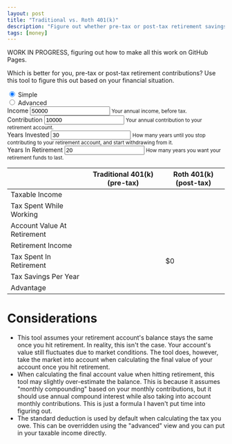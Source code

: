 ```yaml
---
layout: post
title: "Traditional vs. Roth 401(k)"
description: "Figure out whether pre-tax or post-tax retirement savings are better for you."
tags: [money]
---
```


<link rel="stylesheet" href="https://stackpath.bootstrapcdn.com/bootstrap/4.3.1/css/bootstrap.min.css" integrity="sha384-ggOyR0iXCbMQv3Xipma34MD+dH/1fQ784/j6cY/iJTQUOhcWr7x9JvoRxT2MZw1T" crossorigin="anonymous">

<style>
  .advanced {
    display: none;
  }
</style>

WORK IN PROGRESS, figuring out how to make all this work on GitHub Pages.

<p>Which is better for you, pre-tax or post-tax retirement contributions? Use this tool to figure this out based on your financial situation.</p>

<form>
  <div class="row text-right">
    <div class="col my-1">
      <div class="form-check form-check-inline">
        <input class="form-check-input" type="radio" name="formViewOptions" id="simpleForm" value="simpleForm" checked="checked">
        <label class="form-check-label" for="simpleForm">Simple</label>
      </div>
      <div class="form-check form-check-inline">
        <input class="form-check-input" type="radio" name="formViewOptions" id="advancedForm" value="advancedForm">
        <label class="form-check-label" for="advancedForm">Advanced</label>
      </div>
    </div>
  </div>
  <div class="row">
    <div class="col-xs-12 col-sm-6">
      <div class="form-group">
        <label for="income">Income</label>
        <input type="number" class="form-control" id="income" aria-describedby="incomeHelp" placeholder="50000" value="50000" min="0">
        <small id="incomeHelp">Your annual income, before tax.</small>
      </div>
    </div>
    <div class="col-xs-12 col-sm-6">
      <div class="form-group">
        <label for="contribution">Contribution</label>
        <input type="number" class="form-control" id="contribution" aria-describedby="contributionHelp" placeholder="10000" value="10000" min="0">
        <small id="contributionHelp">Your annual contribution to your retirement account.</small>
      </div>
    </div>
  </div>
  <div class="row">
    <div class="col-xs-12 col-sm-6">
      <div class="form-group">
        <label for="yearsInvested">Years Invested</label>
        <input type="number" class="form-control" id="yearsInvested" aria-describedby="yearsInvestedHelp" placeholder="30" value="30" min="0">
        <small id="yearsInvestedHelp">How many years until you stop contributing to your retirement account, and start withdrawing from it.</small>
      </div>
    </div>
    <div class="col-xs-12 col-sm-6">
      <div class="form-group">
        <label for="yearsInRetirement">Years In Retirement</label>
        <input type="number" class="form-control" id="yearsInRetirement" aria-describedby="yearsRetirementHelp" placeholder="20" value="20" min="0">
        <small id="yearsInRetirementHelp">How many years you want your retirement funds to last.</small>
      </div>
    </div>
    <div class="col-xs-12 col-sm-6 advanced">
      <div class="form-group">
        <label for="interestRate">Interest Rate</label>
        <input type="number" class="form-control" id="interestRate" aria-describedby="interestRateHelp" value="8" min="0">
        <small id="interestRateHelp">Annual appreciation rate of your retirement account.</small>
      </div>
    </div>
    <div class="col-xs-12 col-sm-6 advanced">
      <div class="form-group">
        <label for="taxableIncome">Taxable Income</label>
        <input type="number" class="form-control" id="taxableIncome" aria-describedby="taxableIncomeHelp" min="0">
        <small id="taxableIncomeHelp">Taxable income before pre-tax 401(k) contributions. Overrides "Income" above, in case you itemize deductions.</small>
      </div>
    </div>
  </div>
</form>

<!-- {% raw %} -->
<table class="table table-striped table-bordered table-hover">
  <thead>
    <tr>
      <th>
      <th>Traditional 401(k) (pre-tax)
      <th>Roth 401(k) (post-tax)
    </th>
  </thead>
  <tbody>
    <tr>
      <td>Taxable Income</td>
      <td id="preTaxTaxableIncome"></td>
      <td id="postTaxTaxableIncome"></td>
    </tr>
    <tr>
      <td>Tax Spent While Working</td>
      <td id="preTaxTaxSpentWorking"></td>
      <td id="postTaxTaxSpentWorking"></td>
    </tr>
    <tr>
      <td>Account Value At Retirement</td>
      <td class="account-value"></td>
      <td class="account-value"></td>
    </tr>
    <tr>
      <td>Retirement Income</td>
      <td class="retirement-income"></td>
      <td class="retirement-income"></td>
    </tr>
    <tr>
      <td>Tax Spent In Retirement</td>
      <td id="preTaxTaxSpentRetirement"></td>
      <td>$0</td>
    </tr>
    <tr>
      <td>Tax Savings Per Year</td>
      <td id="preTaxBenefit"></td>
      <td id="postTaxBenefit"></td>
    </tr>
    <tr>
      <td>Advantage</td>
      <td id="preTaxAdvantage"></td>
      <td id="postTaxAdvantage"></td>
    </tr>
  </tbody>
</table>
<!-- {% endraw %}) -->

<h1>Considerations</h1>

<ul>
  <li>This tool assumes your retirement account's balance stays the same once you hit retirement.
    In reality, this isn't the case. Your account's value still fluctuates due to market conditions.
    The tool does, however, take the market into account when calculating the final value of your account once you hit retirement.</li>
  <li>When calculating the final account value when hitting retirement, this tool may slightly over-estimate the balance.
    This is because it assumes "monthly compounding" based on your monthly contributions, but it should use annual compound interest while also taking into account monthly contributions.
    This is just a formula I haven't put time into figuring out.</li>
  <li>The standard deduction is used by default when calculating the tax you owe. This can be overridden using the "advanced" view and you can put in your taxable income directly.</li>
</ul>

<script
  src="https://code.jquery.com/jquery-3.3.1.min.js"
  integrity="sha256-FgpCb/KJQlLNfOu91ta32o/NMZxltwRo8QtmkMRdAu8="
  crossorigin="anonymous"></script>
<script type="text/javascript">
$(function() {
    $("form :input").change(updateForm);
    $("form :input:radio").change(toggleAdvanced);

    updateForm();

    function getDollarsLostToTax(taxableIncome) {
        // https://en.wikipedia.org/wiki/Progressive_tax#Computation
        // Uses 2018 brackets
        // Uses single filers

        // for 50,000 income, dollars lost to tax should be:
        //      .1 * 9525 + .12 * (38700-9525) + .22 * 1775
        //  =   952.5 + 3501 + 390.5
        //  =   4844
        
        // rate: max income for rate
        const brackets = {
            ".1": 9525,
            ".12": 38700,
            ".22": 82500,
            ".24": 157500,
            ".32": 200000,
            ".35": 500000
        };
        
        let total = 0;
        let incomeStillTaxable = taxableIncome;
        let lastBracketBoundary = 0;

        for (const rate of Object.keys(brackets)) {
            const bracketBoundary = brackets[rate];
            const maxTaxedAtBracket = bracketBoundary - lastBracketBoundary;
            const taxedForBracket = Math.min(incomeStillTaxable, maxTaxedAtBracket);

            total += taxedForBracket * parseFloat(rate);

            incomeStillTaxable -= maxTaxedAtBracket; 
            lastBracketBoundary = bracketBoundary;

            if (incomeStillTaxable <= 0) {
                break;
            }
        }
        
        return total;
    }
    
    function getAccountValue(m, i, n) {
        // Formula here: https://www.thecalculatorsite.com/articles/finance/compound-interest-formula.php
        // Agrees perfectly with investor.gov calculation, but not with other calculators such as interest.com
        // interest.com says compounded annually with deposits made monthly. I don't think this function matches that.
        // This function compounds either annually or monthly, with deposits made at the same time.
        // We should probably use annual compounding and this will underestimate the total balance.
        // P = M((1 + i/q)^(nq) - 1)(q/i)
        // P = principal after n years
        // M = deposit amount per period
        // i = annual interest rate
        // q = number of periods per year
        // n = number of years
        const q = 1;
        return m  * (Math.pow(1 + (i / q), n * q) - 1) * (q / i);
    }
    
    function getFormattedMoney(money) {
        if (money < 0) {
            money = 0;
        }

        return money.toLocaleString("en-US", { style: "currency", currency: "USD", minimumFractionDigits: 2 });
    }

    function toggleAdvanced() {
        $(".advanced").toggle(300);
    }

    function updateForm() {
        if (!$("form")[0].checkValidity()) {
            return;
        }

        // Required. These directly tie into the point we're making.
        let income = $("#income").val();
        let annualContribution = $("#contribution").val();
        let yearsInvested = $("#yearsInvested").val();

        // This will vary with tax law changes
        const standardDeduction = 12000;

        // Optional. These do influence the results, but we try to pick reasonable defaults.
        let yearsInRetirement = $("#yearsInRetirement").val();
        let interestRate = $("#interestRate").val() / 100;

        const postTaxTaxableIncome = +$("#taxableIncome").val() || income - standardDeduction;
        const preTaxTaxableIncome = postTaxTaxableIncome - annualContribution;

        $("#postTaxTaxableIncome").text(getFormattedMoney(postTaxTaxableIncome));
        $("#preTaxTaxableIncome").text(getFormattedMoney(preTaxTaxableIncome));

        let annualTaxSpentWithPreTax401k = getDollarsLostToTax(preTaxTaxableIncome, interestRate, yearsInvested);
        let annualTaxSpentWithPostTax401k = getDollarsLostToTax(postTaxTaxableIncome, interestRate, yearsInvested);

        $("#preTaxTaxSpentWorking").text(getFormattedMoney(annualTaxSpentWithPreTax401k));
        $("#postTaxTaxSpentWorking").text(getFormattedMoney(annualTaxSpentWithPostTax401k));
        
        let accountValue = getAccountValue(annualContribution, interestRate, yearsInvested);

        $(".account-value").text(getFormattedMoney(accountValue));

        let annualWithdrawPerYear = accountValue / yearsInRetirement;

        $(".retirement-income").text(getFormattedMoney(annualWithdrawPerYear));

        let annualTaxSpentInRetirementWithPreTax401k = getDollarsLostToTax(annualWithdrawPerYear - standardDeduction);

        $("#preTaxTaxSpentRetirement").text(getFormattedMoney(annualTaxSpentInRetirementWithPreTax401k));

        let annualTaxSavingsWithPreTax401k = annualTaxSpentWithPostTax401k - annualTaxSpentWithPreTax401k;
        let annualTaxSavingsWithPostTax401k = annualTaxSpentInRetirementWithPreTax401k;

        let postTaxAdvantage = annualTaxSavingsWithPostTax401k - annualTaxSavingsWithPreTax401k;

        if (postTaxAdvantage > 0) {
            $("#preTaxAdvantage").text("-");
            $("#postTaxAdvantage").text(getFormattedMoney(postTaxAdvantage));
        } else {
            $("#preTaxAdvantage").text(getFormattedMoney(postTaxAdvantage * -1));
            $("#postTaxAdvantage").text("-");
        }

        $("#preTaxBenefit").text(`${getFormattedMoney(annualTaxSavingsWithPreTax401k)} while working`);
        $("#postTaxBenefit").text(`${getFormattedMoney(annualTaxSavingsWithPostTax401k)} while retired`);
    }
});
</script>
